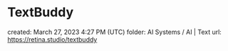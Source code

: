 # TextBuddy

created: March 27, 2023 4:27 PM (UTC)
folder: AI Systems / AI | Text
url: https://retina.studio/textbuddy